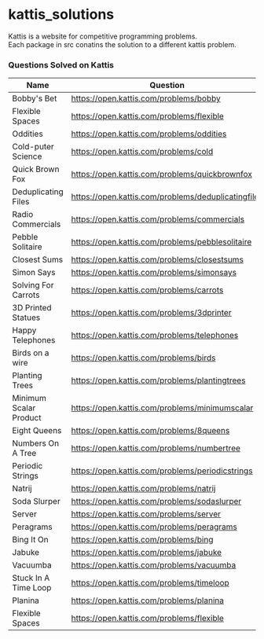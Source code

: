# kattis_solutions
Kattis is a website for competitive programming problems. <br/>
Each package in src conatins the solution to a different kattis problem. 

### Questions Solved on Kattis

Name  | Question | Answer
------------- | ------------- | -------------
Bobby's Bet  | https://open.kattis.com/problems/bobby | [GitHub](https://github.com/serahzaveri/kattis_solutions/blob/master/src/BobbysBet/BobbysBet.java)
Flexible Spaces  | https://open.kattis.com/problems/flexible | [GitHub](https://github.com/serahzaveri/kattis_solutions/blob/master/src/FlexibleSpaces/FlexibleSpaces.java)
Oddities | https://open.kattis.com/problems/oddities | [GitHub](https://github.com/serahzaveri/kattis_solutions/blob/master/src/Oddities/Oddities.java)
Cold-puter Science | https://open.kattis.com/problems/cold | [GitHub](https://github.com/serahzaveri/kattis_solutions/blob/master/src/ColdPuterScience/coldPuterScience.java)
Quick Brown Fox | https://open.kattis.com/problems/quickbrownfox | [GitHub](https://github.com/serahzaveri/kattis_solutions/blob/master/src/QuickBrownFox/quickBrownFox.java)
Deduplicating Files | https://open.kattis.com/problems/deduplicatingfiles | [GitHub](https://github.com/serahzaveri/kattis_solutions/tree/master/src/DeduplicatingFiles)
Radio Commercials | https://open.kattis.com/problems/commercials | [GitHub](https://github.com/serahzaveri/kattis_solutions/blob/master/src/RadioCommercials/RadioCommercials.java)
Pebble Solitaire | https://open.kattis.com/problems/pebblesolitaire | [GitHub](https://github.com/serahzaveri/kattis_solutions/blob/master/src/PebbeSolitaire1/PebbleSolitaire1.java)
Closest Sums | https://open.kattis.com/problems/closestsums | [GitHub](https://github.com/serahzaveri/kattis_solutions/blob/master/src/ClosestSums/ClosestSums.java)
Simon Says | https://open.kattis.com/problems/simonsays | [GitHub](https://github.com/serahzaveri/kattis_solutions/tree/master/src/SimonSays)
Solving For Carrots | https://open.kattis.com/problems/carrots | [GitHub](https://github.com/serahzaveri/kattis_solutions/blob/master/src/Carrots/Carrots.java)
3D Printed Statues | https://open.kattis.com/problems/3dprinter | [GitHub](https://github.com/serahzaveri/kattis_solutions/blob/master/src/PrintedStatues/PrintedStatues.java)
Happy Telephones | https://open.kattis.com/problems/telephones | [GitHub](https://github.com/serahzaveri/kattis_solutions/blob/master/src/HappyTelephones/HappyTelephones.java)
Birds on a wire | https://open.kattis.com/problems/birds | [GitHub](https://github.com/serahzaveri/kattis_solutions/blob/master/src/BirdsOnAWire/BirdsOnAWire.java)
Planting Trees | https://open.kattis.com/problems/plantingtrees | [GitHub](https://github.com/serahzaveri/kattis_solutions/tree/master/src/PlantingTrees)
Minimum Scalar Product | https://open.kattis.com/problems/minimumscalar | [GitHub](https://github.com/serahzaveri/kattis_solutions/tree/master/src/MinimumScalarProduct)
Eight Queens | https://open.kattis.com/problems/8queens | [GitHub](https://github.com/serahzaveri/kattis_solutions/tree/master/src/EightQueens)
Numbers On A Tree | https://open.kattis.com/problems/numbertree | [GitHub](https://github.com/serahzaveri/kattis_solutions/tree/master/src/NumbersOnATree)
Periodic Strings | https://open.kattis.com/problems/periodicstrings | [GitHub](https://github.com/serahzaveri/kattis_solutions/tree/master/src/PeriodicStrings)
Natrij | https://open.kattis.com/problems/natrij | [GitHub](https://github.com/serahzaveri/kattis_solutions/tree/master/src/Natrij)
Soda Slurper | https://open.kattis.com/problems/sodaslurper | [GitHub](https://github.com/serahzaveri/kattis_solutions/tree/master/src/SodaSlurper)
Server | https://open.kattis.com/problems/server | [GitHub](https://github.com/serahzaveri/kattis_solutions/tree/master/src/Server)
Peragrams | https://open.kattis.com/problems/peragrams | [GitHub](https://github.com/serahzaveri/kattis_solutions/tree/master/src/Peragram)
Bing It On | https://open.kattis.com/problems/bing | [GitHub](https://github.com/serahzaveri/kattis_solutions/tree/master/src/BingItOn)
Jabuke | https://open.kattis.com/problems/jabuke | [GitHub](https://github.com/serahzaveri/kattis_solutions/tree/master/src/Jabuke)
Vacuumba | https://open.kattis.com/problems/vacuumba | [GitHub](https://github.com/serahzaveri/kattis_solutions/tree/master/src/Vacuumba)
Stuck In A Time Loop | https://open.kattis.com/problems/timeloop | [GitHub](https://github.com/serahzaveri/kattis_solutions/tree/master/src/TimeLoop)
Planina | https://open.kattis.com/problems/planina | [GitHub](https://github.com/serahzaveri/kattis_solutions/tree/master/src/Planina)
Flexible Spaces | https://open.kattis.com/problems/flexible | [GitHub](https://github.com/serahzaveri/kattis_solutions/tree/master/src/FlexibleSpaces)